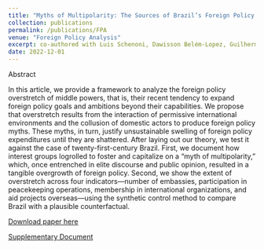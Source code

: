 ```yaml
---
title: "Myths of Multipolarity: The Sources of Brazil’s Foreign Policy Overstretch"
collection: publications
permalink: /publications/FPA
venue: "Foreign Policy Analysis"
excerpt: co-authored with Luis Schenoni, Dawisson Belém-Lopez, Guilherme Casarões
date: 2022-12-01
---
```


Abstract

In this article, we provide a framework to analyze the foreign policy overstretch of middle powers, that is, their recent tendency to expand foreign policy goals and ambitions beyond their capabilities. We propose that
overstretch results from the interaction of permissive international environments and the collusion of domestic actors to produce foreign policy
myths. These myths, in turn, justify unsustainable swelling of foreign policy expenditures until they are shattered. After laying out our theory, we
test it against the case of twenty-first-century Brazil. First, we document
how interest groups logrolled to foster and capitalize on a “myth of multipolarity,” which, once entrenched in elite discourse and public opinion,
resulted in a tangible overgrowth of foreign policy. Second, we show the
extent of overstretch across four indicators—number of embassies, participation in peacekeeping operations, membership in international organizations, and aid projects overseas—using the synthetic control method to
compare Brazil with a plausible counterfactual.

[Download paper here](https://academic.oup.com/fpa/article/18/1/orab037/6502551)

[Supplementary Document](https://oup.silverchair-cdn.com/oup/backfile/Content_public/Journal/fpa/18/1/10.1093_fpa_orab037/1/orab037_supplemental_appendix.pdf?Expires=1645008923&Signature=LCul7990~3BU4cYPVjeJBKPoBg3MeaA1cP6N-Kn~FSTV7uTNxEJ8ccKe5A~IdxcdEQMCk5a8YdGcJsNJTsttMPasTAPhoSZ-mzTSoTXqds0VLFl8XlmfLhV3zC1khgbjGSB2H0cWNF8gVkiQD1CBZ8g3DszOQIvNsd9gMnQD1Wb79QE1v3-T5WXixzVErNMhjgOruIERNX-8F-Cc1CSrck1GzItEdT8DbNofrf7ugcIvQdaZ6~XRFTtnPWJSeWM7up5GEBKvlK234s1iWa6zeafH9N4rE7I~sUCFjfOrWHf1EMA6NHYh1e4-e64kCvVnl0SftxfCFaXLdV2k0-EoZQ__&Key-Pair-Id=APKAIE5G5CRDK6RD3PGA)

